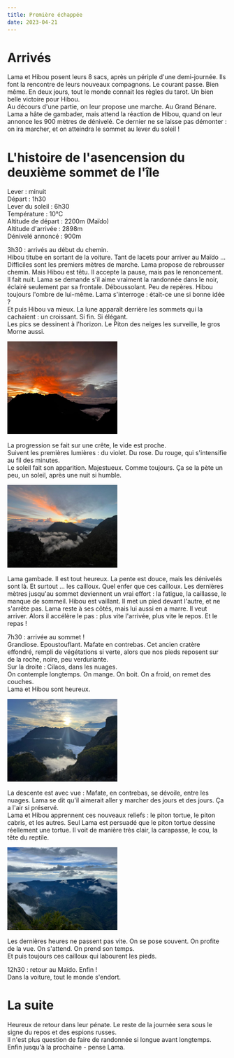 ```yaml
---
title: Première échappée
date: 2023-04-21
---
```


# Arrivés
Lama et Hibou posent leurs 8 sacs, après un périple d'une demi-journée. Ils font la rencontre de leurs nouveaux compagnons. Le courant passe. Bien même. En deux jours, tout le monde connait les règles du tarot. Un bien belle victoire pour Hibou.  
Au décours d'une partie, on leur propose une marche. Au Grand Bénare.  
Lama a hâte de gambader, mais attend la réaction de Hibou, quand on leur annonce les 900 mètres de dénivelé. Ce dernier ne se laisse pas démonter : on ira marcher, et on atteindra le sommet au lever du soleil !

# L'histoire de l'asencension du deuxième sommet de l'île
Lever : minuit  
Départ : 1h30  
Lever du soleil : 6h30  
Température : 10°C   
Altitude de départ : 2200m (Maïdo)  
Altitude d'arrivée : 2898m  
Dénivelé annoncé : 900m  

  
3h30 : arrivés au début du chemin.  
Hibou titube en sortant de la voiture. Tant de lacets pour arriver au Maïdo ...  
Difficiles sont les premiers mètres de marche. Lama propose de rebrousser chemin. Mais Hibou est têtu. Il accepte la pause, mais pas le renoncement.  
Il fait nuit. Lama se demande s'il aime vraiment la randonnée dans le noir, éclairé seulement par sa frontale. Déboussolant. Peu de repères. Hibou toujours l'ombre de lui-même. Lama s'interroge : était-ce une si bonne idée ?  
Et puis Hibou va mieux. La lune apparaît derrière les sommets qui la cachaient : un croissant. Si fin. Si élégant.  
Les pics se dessinent à l'horizon. Le Piton des neiges les surveille, le gros Morne aussi.   

<img src="/assets/echapee/one.jpg" alt="one" title="one" width="50%" height="50%">

La progression se fait sur une crête, le vide est proche.  
Suivent les premières lumières : du violet. Du rose. Du rouge, qui s'intensifie au fil des minutes.  
Le soleil fait son apparition. Majestueux. Comme toujours. Ça se la pète un peu, un soleil, après une nuit si humble.  

<img src="/assets/echapee/two.jpg" alt="two" title="two" width="50%" height="50%">

Lama gambade. Il est tout heureux. La pente est douce, mais les dénivelés sont là. Et surtout ... les cailloux. Quel enfer que ces cailloux. Les dernières mètres jusqu'au sommet deviennent un vrai effort : la fatigue, la caillasse, le manque de sommeil. Hibou est vaillant. Il met un pied devant l'autre, et ne s'arrête pas. Lama reste à ses côtés, mais lui aussi en a marre. Il veut arriver. Alors il accélère le pas : plus vite l'arrivée, plus vite le repos. Et le repas !  

7h30 : arrivée au sommet !  
Grandiose. Epoustouflant. Mafate en contrebas. Cet ancien cratère effondré, rempli de végétations si verte, alors que nos pieds reposent sur de la roche, noire, peu verduriante.  
Sur la droite : Cilaos, dans les nuages.  
On contemple longtemps. On mange. On boit. On a froid, on remet des couches.  
Lama et Hibou sont heureux.  

<img src="/assets/echapee/three.jpg" alt="three" title="three" width="50%" height="50%">

La descente est avec vue :  Mafate, en contrebas, se dévoile, entre les nuages. Lama se dit qu'il aimerait aller y marcher des jours et des jours. Ça a l'air si préservé.  
Lama et Hibou apprennent ces nouveaux reliefs : le piton tortue, le piton cabris, et les autres. Seul Lama est persuadé que le piton tortue dessine réellement une tortue. Il voit de manière très clair, la carapasse, le cou, la tête du reptile.  

<img src="/assets/echapee/four.jpg" alt="four" title="four" width="50%" height="50%">

Les dernières heures ne passent pas vite. On se pose souvent. On profite de la vue. On s'attend. On prend son temps.  
Et puis toujours ces cailloux qui labourent les pieds.  

12h30 : retour au Maïdo. Enfin !  
Dans la voiture, tout le monde s'endort.  

# La suite
Heureux de retour dans leur pénate. Le reste de la journée sera sous le signe du repos et des espions russes.  
Il n'est plus question de faire de randonnée si longue avant longtemps.  
Enfin jusqu'à la prochaine - pense Lama.  